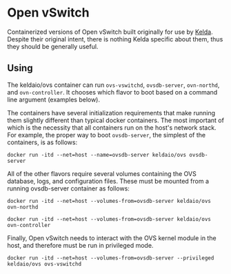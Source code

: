 # Open vSwitch
Containerized versions of Open vSwitch built originally for use by
[Kelda](http://kelda.io).  Despite their original intent, there is nothing
Kelda specific about them, thus they should be generally useful.

## Using
The keldaio/ovs container can run `ovs-vswitchd`, `ovsdb-server`, `ovn-northd`,
and `ovn-controller`.  It chooses which flavor to boot based on a command line
argument (examples below).

The containers have several initialization requirements that make running them
slightly different than typical docker containers.  The most important
of which is the necessity that all containers run on the host's network stack.
For example, the proper way to boot `ovsdb-server`, the simplest of the
containers, is as follows:

    docker run -itd --net=host --name=ovsdb-server keldaio/ovs ovsdb-server

All of the other flavors require several volumes containing the OVS database,
logs, and configuration files.  These must be mounted from a running
ovsdb-server container as follows:

    docker run -itd --net=host --volumes-from=ovsdb-server keldaio/ovs ovn-northd

    docker run -itd --net=host --volumes-from=ovsdb-server keldaio/ovs ovn-controller

Finally, Open vSwitch needs to interact with the OVS kernel module in the host,
and therefore must be run in privileged mode.

    docker run -itd --net=host --volumes-from=ovsdb-server --privileged keldaio/ovs ovs-vswitchd
